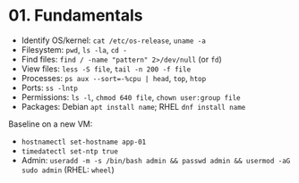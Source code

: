 # 01. Fundamentals

- Identify OS/kernel: `cat /etc/os-release`, `uname -a`
- Filesystem: `pwd`, `ls -la`, `cd -`
- Find files: `find / -name "pattern" 2>/dev/null` (or `fd`)
- View files: `less -S file`, `tail -n 200 -f file`
- Processes: `ps aux --sort=-%cpu | head`, `top`, `htop`
- Ports: `ss -lntp`
- Permissions: `ls -l`, `chmod 640 file`, `chown user:group file`
- Packages: Debian `apt install name`; RHEL `dnf install name`

Baseline on a new VM:
- `hostnamectl set-hostname app-01`
- `timedatectl set-ntp true`
- Admin: `useradd -m -s /bin/bash admin && passwd admin && usermod -aG sudo admin` (RHEL: `wheel`)
